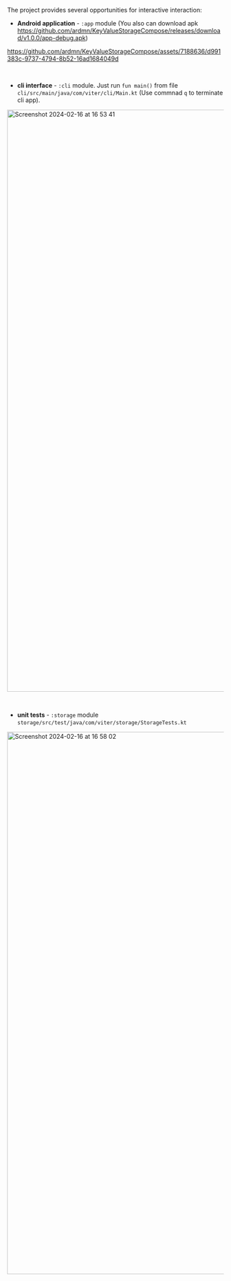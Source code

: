 The project provides several opportunities for interactive interaction:
&nbsp;
* **Android application** - `:app` module (You also can download apk https://github.com/ardmn/KeyValueStorageCompose/releases/download/v1.0.0/app-debug.apk)
&nbsp;

https://github.com/ardmn/KeyValueStorageCompose/assets/7188636/d991383c-9737-4794-8b52-16ad1684049d

&nbsp;
* **cli interface** - `:cli` module. Just run `fun main()` from file `cli/src/main/java/com/viter/cli/Main.kt` (Use commnad `q` to terminate cli app).
&nbsp;
<img width="1350" alt="Screenshot 2024-02-16 at 16 53 41" src="https://github.com/ardmn/KeyValueStorageCompose/assets/7188636/799d0384-d32f-446d-9e48-a50f63420504">

&nbsp;
* **unit tests** - `:storage` module `storage/src/test/java/com/viter/storage/StorageTests.kt`
&nbsp;
<img width="1258" alt="Screenshot 2024-02-16 at 16 58 02" src="https://github.com/ardmn/KeyValueStorageCompose/assets/7188636/92c40138-e52c-4af9-aa90-4fc85c836b44">
